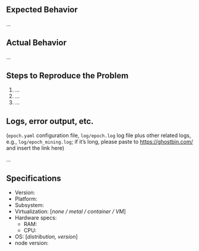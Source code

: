 ## Expected Behavior

...

## Actual Behavior

...

## Steps to Reproduce the Problem

  1. ...
  1. ...
  1. ...
  
  
## Logs, error output, etc.
 
 (`epoch.yaml` configuration file, `log/epoch.log` log file plus other related logs, e.g., `log/epoch_mining.log`; if it’s long, please paste to https://ghostbin.com/ and insert the link here)
 
 ...


## Specifications

  - Version:
  - Platform:
  - Subsystem:
  - Virtualization: [*none / metal / container / VM*]
  - Hardware specs: 
    * RAM: 
    * CPU:
  - OS: [*distribution, version*]
  - node version:

